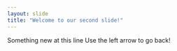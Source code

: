 ```yaml
---
layout: slide
title: "Welcome to our second slide!"
---
```

Something new at this line
Use the left arrow to go back!
